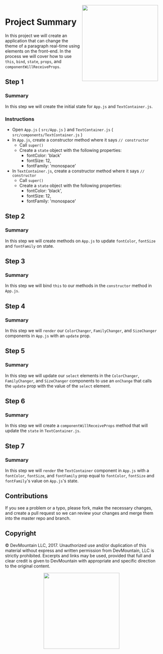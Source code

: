 <img src="https://devmounta.in/img/logowhiteblue.png" width="250" align="right">

# Project Summary

In this project we will create an application that can change the theme of a paragraph real-time using elements on the front-end. In the process we will cover how to use `this`, `bind`, `state`, `props`, and `componentWillReceiveProps`.

## Step 1

### Summary

In this step we will create the initial state for `App.js` and `TextContainer.js`.

### Instructions

* Open `App.js` ( `src/App.js` ) and `TextContainer.js` ( `src/components/TextContainer.js` )
* In `App.js`, create a constructor method where it says `// constructor`
  * Call `super()`
  * Create a `state` object with the following properties:
    * fontColor: 'black'
    * fontSize: 12,
    * fontFamily: 'monospace'
* In `TextContainer.js`, create a constructor method where it says `// constructor`
  * Call `super()`
  * Create a `state` object with the following properties:
    * fontColor: 'black',
    * fontSize: 12,
    * fontFamily: 'monospace'

## Step 2

### Summary

In this step we will create methods on `App.js` to update `fontColor`, `fontSize` and `fontFamily` on state. 

## Step 3

### Summary

In this step we will bind `this` to our methods in the `constructor` method in `App.js`.

## Step 4

### Summary

In this step we will `render` our `ColorChanger`, `FamilyChanger`, and `SizeChanger` components in `App.js` with an `update` prop.

## Step 5

### Summary

In this step we will update our `select` elements in the `ColorChanger`, `FamilyChanger`, and `SizeChanger` components to use an `onChange` that calls the `update` prop with the value of the `select` element.

## Step 6

### Summary 

In this step we will create a `componentWillReceiveProps` method that will update the `state` in `TextContainer.js`.

## Step 7 

### Summary

In this step we will `render` the `TextContainer` component in `App.js` with a `fontColor`, `fontSize`, and `fontFamily` prop equal to `fontColor`, `fontSize` and `fontFamily`'s value on `App.js`'s state.


## Contributions

If you see a problem or a typo, please fork, make the necessary changes, and create a pull request so we can review your changes and merge them into the master repo and branch.

## Copyright

© DevMountain LLC, 2017. Unauthorized use and/or duplication of this material without express and written permission from DevMountain, LLC is strictly prohibited. Excerpts and links may be used, provided that full and clear credit is given to DevMountain with appropriate and specific direction to the original content.

<p align="center">
<img src="https://devmounta.in/img/logowhiteblue.png" width="250">
</p>
